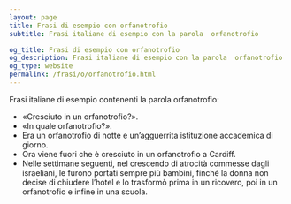 ```yaml
---
layout: page
title: Frasi di esempio con orfanotrofio 
subtitle: Frasi italiane di esempio con la parola  orfanotrofio

og_title: Frasi di esempio con orfanotrofio 
og_description: Frasi italiane di esempio con la parola  orfanotrofio
og_type: website
permalink: /frasi/o/orfanotrofio.html
---
```


Frasi italiane di esempio contenenti la parola orfanotrofio:


- «Cresciuto in un orfanotrofio?».
- «In quale orfanotrofio?».
- Era un orfanotrofio di notte e un’agguerrita istituzione accademica di giorno.
- Ora viene fuori che è cresciuto in un orfanotrofio a Cardiff.
- Nelle settimane seguenti, nel crescendo di atrocità commesse dagli israeliani, le furono portati sempre più bambini, finché la donna non decise di chiudere l’hotel e lo trasformò prima in un ricovero, poi in un orfanotrofio e infine in una scuola.
